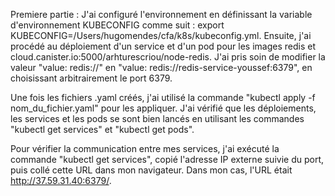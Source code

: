 Premiere partie :
J'ai configuré l'environnement en définissant la variable d'environnement KUBECONFIG comme suit : export KUBECONFIG=/Users/hugomendes/cfa/k8s/kubeconfig.yml. 
Ensuite, j'ai procédé au déploiement d'un service et d'un pod pour les images redis et cloud.canister.io:5000/arhturescriou/node-redis. 
J'ai pris soin de modifier la valeur "value: redis://<address-of-base>" en "value: redis://redis-service-youssef:6379", en choisissant arbitrairement le port 6379.

Une fois les fichiers .yaml créés, j'ai utilisé la commande "kubectl apply -f nom_du_fichier.yaml" pour les appliquer. J'ai vérifié que les déploiements, 
les services et les pods se sont bien lancés en utilisant les commandes "kubectl get services" et "kubectl get pods".


Pour vérifier la communication entre mes services, j'ai exécuté la commande "kubectl get services", 
copié l'adresse IP externe suivie du port, puis collé cette URL dans mon navigateur. Dans mon cas, l'URL était http://37.59.31.40:6379/.
